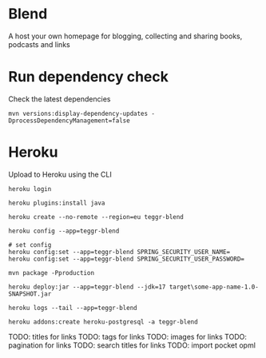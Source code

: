 # Blend

A host your own homepage for blogging, collecting and sharing books, podcasts and links

# Run dependency check

Check the latest dependencies

`mvn versions:display-dependency-updates -DprocessDependencyManagement=false`

# Heroku

Upload to Heroku using the CLI

```
heroku login

heroku plugins:install java

heroku create --no-remote --region=eu teggr-blend

heroku config --app=teggr-blend

# set config
heroku config:set --app=teggr-blend SPRING_SECURITY_USER_NAME=
heroku config:set --app=teggr-blend SPRING_SECURITY_USER_PASSWORD=

mvn package -Pproduction

heroku deploy:jar --app=teggr-blend --jdk=17 target\some-app-name-1.0-SNAPSHOT.jar

heroku logs --tail --app=teggr-blend

heroku addons:create heroku-postgresql -a teggr-blend

```

TODO: titles for links
TODO: tags for links
TODO: images for links
TODO: pagination for links
TODO: search titles for links
TODO: import pocket opml